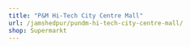 ```yaml
---
title: "P&M Hi-Tech City Centre Mall"
url: /jamshedpur/pundm-hi-tech-city-centre-mall/
shop: Supermarkt
---
```

